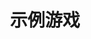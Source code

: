 ---
title: 示例游戏
icon: code
type: "examples"
examples:
- id: SmartClock
  name: SmartClock
  author: Nomango
  image: SmartClock/SmartClock.png
  description: 一个奇奇怪怪的时钟，感受时间在不知不觉中的流逝。
  exe_url: /examples/SmartClock/SmartClock.exe
  src_url: /examples/SmartClock/SmartClock-src.zip
- id: FlappyBird
  name: FlappyBird
  author: Nomango
  image: FlappyBird/FlappyBird.png
  description: 像素鸟是曾经超火的一款手机游戏，控制小鸟穿越水管，赚取更高分！
  exe_url: /examples/FlappyBird/FlappyBird.exe
  src_url: /examples/FlappyBird/FlappyBird-src.zip
- id: LevelSelectScene
  name: 选择关卡场景示例
  author: Nomango
  image: LevelSelectScene/LevelSelectScene.png
  description: 点击左右按钮切换关卡，一个有三个关卡可以选择。
  exe_url: /examples/LevelSelectExample/LevelSelectExample.exe
  src_url: /examples/LevelSelectExample/LevelSelectExample-src.zip
- id: PushBox
  name: 推箱子
  author: Nomango
  image: PushBox/PushBox.png
  description: 经典的推箱子游戏，一共有八关，自动保存最佳纪录，音效可以关闭。
  exe_url: /examples/PushBox/PushBox.exe
  src_url: /examples/PushBox/PushBox-src.zip
---